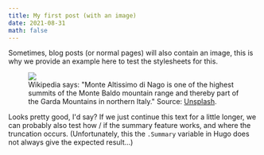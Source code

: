 ```yaml
---
title: My first post (with an image)
date: 2021-08-31
math: false
---
```


Sometimes, blog posts (or normal pages) will also contain an image, this is why we provide an example here to test the stylesheets for this.

<figure>
    <img src="/posts/2021/05/05/NCCR_Project1-1_poster.pdf">
    <figcaption>
        Wikipedia says: "Monte Altissimo di Nago is one of the highest summits of the Monte Baldo mountain range and thereby part of the Garda Mountains in northern Italy."
        Source: <a href="https://unsplash.com/photos/wndpWTiDuT0">Unsplash</a>.
    </figcaption>
</figure>

Looks pretty good, I'd say?
If we just continue this text for a little longer, we can probably also test how / if the summary feature works, and where the truncation occurs.
(Unfortunately, this the `.Summary` variable in Hugo does not always give the expected result...)

